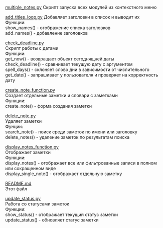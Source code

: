 [multiple_notes.py](multiple_notes.py)
Скрипт запуска всех модулей из контекстного меню


[add_titles_loop.py](add_titles_loop.py)
Добавляет заголовки в список и выводит их<br>
Функции:<br>
    show_names() - отображение списка заголовков<br>
    add_names() - добавление заголовков<br>


[check_deadline.py](check_deadline.py)<br>
Скрипт работы с датами<br>
Функции:<br>
    get_now() - возвращает объект сегоднящней даты<br>
    check_deadline() - сравнивает текущую дату с аргументом<br>
    spell_days() - склоняет слово дни в зависимости от числительного<br>
    get_date() - запрашивает у пользователя и проверяет на корректность дату<br>
    

[create_note_function.py](create_note_function.py)<br>
Создает отдельные заметки и словари с заметками<br>
Функции:<br>
    create_note() - форма создания заметки<br>

[delete_note.py](delete_note.py)<br>
Удаляет заметки<br>
Фунции:<br>
    search_note() - поиск среди заметок по имени или заголовку<br>
    delete_notes() - удаление заметок по результатам поиска<br>

[display_notes_function.py](display_notes_function.py)<br>
Отображает заметки<br>
Функции:<br>
    display_notes() -   отображает все или фильтрованные записи в полном 
                        или сокращенном виде<br>
    display_single_note() - отображает отдельную заметку<br>


[README.md](README.md)<br>
Этот файл<br>

[update_status.py](update_status.py)<br>
Работа со статусами заметок<br>
Функции:<br>
    show_status() - отображает текущий статус заметки<br>
    update_status() - обновляет статус заметки<br>